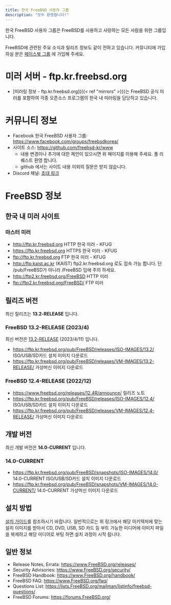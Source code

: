 ```yaml
---
title: 한국 FreeBSD 사용자 그룹
description: "모두 환영합니다!"
---
```


한국 FreeBSD 사용자 그룹은 FreeBSD를 사용하고 사랑하는 모든 사람을 위한 그룹입니다.

FreeBSD에 관련된 주요 소식과 릴리즈 정보도 같이 전하고 있습니다. 커뮤니티에 가입하실 분은 [페이스북 그룹](https://www.facebook.com/groups/freebsdkorea/) 에 가입해 주세요.

# 미러 서버 - ftp.kr.freebsd.org

* [미러링 정보 - ftp.kr.freebsd.org]({{< ref "mirrors" >}})는 FreeBSD 공식 미러를 포함하여 각종 오픈소스 프로그램의 한국 내 미러링을 담당하고 있습니다.

# 커뮤니티 정보

* Facebook 한국 FreeBSD 사용자 그룹: https://www.facebook.com/groups/freebsdkorea/
* 사이트 소스: https://github.com/freebsd-kr/www
  * 내용 변경이나 추가에 대한 제안이 있으시면 위 페이지를 이용해 주세요. 풀 리퀘스트 환영 합니다.
  * github 에서는 사이트 내용 이외의 질문은 받지 않습니다.
* Discord 채널: [초대 링크](https://discord.gg/cBnSHPBpGf)

# FreeBSD 정보

## 한국 내 미러 사이트

### 마스터 미러

* http://ftp.kr.freebsd.org HTTP 한국 미러 - KFUG
* https://ftp.kr.freebsd.org HTTPS 한국 미러 - KFUG
* ftp://ftp.kr.freebsd.org FTP 한국 미러 - KFUG
* http://ftp.kaist.ac.kr (KAIST) ftp2.kr.freebsd.org 로도 접속 가능 합니다. 단 /pub/FreeBSD가 아니라 /FreeBSD 임에 주의 하세요.
* http://ftp2.kr.freebsd.org/FreeBSD HTTP 미러
* ftp://ftp2.kr.freebsd.org/FreeBSD/ FTP 미러

## 릴리즈 버전

최신 릴리즈는 **13.2-RELEASE** 입니다.

### FreeBSD 13.2-RELEASE (2023/4)

최신 버전은 [13.2-RELEASE](https://www.freebsd.org/releases/13.2R/announce/)
 (2023/4/11) 입니다.

* https://ftp.kr.freebsd.org/pub/FreeBSD/releases/ISO-IMAGES/13.2/ ISO/USB/SD카드 설치 이미지 다운로드
* https://ftp.kr.freebsd.org/pub/FreeBSD/releases/VM-IMAGES/13.2-RELEASE/ 가상머신 이미지 다운로드

### FreeBSD 12.4-RELEASE (2022/12)

* https://www.freebsd.org/releases/12.4R/announce/ 릴리즈 노트
* https://ftp.kr.freebsd.org/pub/FreeBSD/releases/ISO-IMAGES/12.4/ ISO/USB/SD카드 설치 이미지 다운로드
* https://ftp.kr.freebsd.org/pub/FreeBSD/releases/VM-IMAGES/12.4-RELEASE/ 가상머신 이미지 다운로드

## 개발 버전

최신 개발 버전은 **14.0-CURRENT** 입니다.

### 14.0-CURRENT

* https://ftp.kr.freebsd.org/pub/FreeBSD/snapshots/ISO-IMAGES/14.0/ 14.0-CURRENT ISO/USB/SD카드 설치 이미지 다운로드
* https://ftp.kr.freebsd.org/pub/FreeBSD/snapshots/VM-IMAGES/14.0-CURRENT/ 14.0-CURRENT 가상머신 이미지 다운로드

## 설치 방법

[설치 가이드](https://www.freebsd.org/doc/en_US.ISO8859-1/books/handbook/bsdinstall.html)를 참조하시기 바랍니다.
일반적으로는 위 링크에서 해당 아키텍처에 맞는 설치 이미지를 받아서 CD, DVD, USB, SD 카드 등 부트 가능한 미디어에 이미지
파일을 복제하고 해당 미디어로 부팅 하면 설치 과정이 시작 됩니다.

## 일반 정보

* Release Notes, Errata: https://www.FreeBSD.org/releases/
* Security Advisories: https://www.FreeBSD.org/security/
* FreeBSD Handbook: https://www.FreeBSD.org/handbook/
* FreeBSD FAQ: https://www.FreeBSD.org/faq/
* Questions List: https://lists.FreeBSD.org/mailman/listinfo/freebsd-questions/
* FreeBSD Forums: https://forums.FreeBSD.org/
